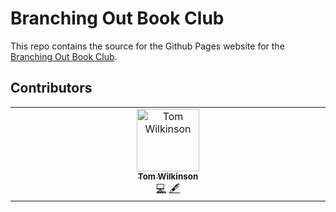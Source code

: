 # Branching Out Book Club

This repo contains the source for the Github Pages website for the [Branching Out Book Club](https://bob.github.io).

## Contributors

<!-- ALL-CONTRIBUTORS-LIST:START - Do not remove or modify this section -->
<!-- prettier-ignore-start -->
<!-- markdownlint-disable -->
<table>
  <tbody>
    <tr>
      <td align="center" valign="top" width="14.28%"><a href="https://tawilkinson.com"><img src="https://avatars.githubusercontent.com/u/3664960?v=4?s=100" width="100px;" alt="Tom Wilkinson"/><br /><sub><b>Tom Wilkinson</b></sub></a><br /><a href="#code-tawilkinson" title="Code">💻</a> <a href="#content-tawilkinson" title="Content">🖋</a></td>
    </tr>
  </tbody>
</table>

<!-- markdownlint-restore -->
<!-- prettier-ignore-end -->

<!-- ALL-CONTRIBUTORS-LIST:END -->